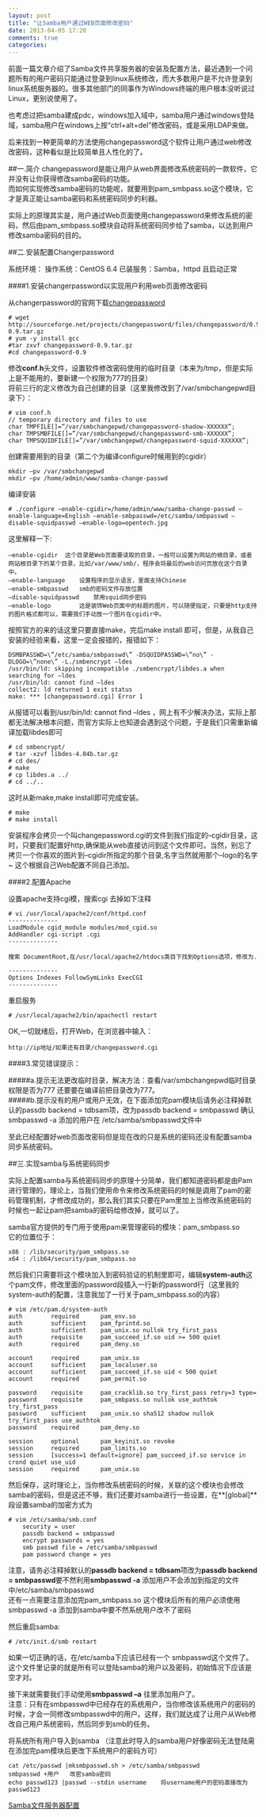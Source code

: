 ```yaml
---
layout: post
title: "让Samba用户通过WEB页面修改密码"
date: 2013-04-05 17:20
comments: true
categories: 
---
```


前面一篇文章介绍了Samba文件共享服务器的安装及配置方法，最近遇到一个问题所有的用户密码只能通过登录到linux系统修改，而大多数用户是不允许登录到linux系统服务器的。很多其他部门的同事作为Windows终端的用户根本没听说过Linux，更别说使用了。
<!-- more -->
也考虑过把samba建成pdc，windows加入域中，samba用户通过windows登陆域，samba用户在windows上按“ctrl+alt+del”修改密码，或是采用LDAP来做。

后来找到一种更简单的方法使用changepassword这个软件让用户通过web修改改密码，这种看似是比较简单且人性化的了。

##一.简介
changepassword是能让用户从web界面修改系统密码的一款软件，它并没有让你获得修改samba密码的功能。  
而如何实现修改samba密码的功能呢，就要用到pam_smbpass.so这个模块，它才是真正能让samba密码和系统密码同步的利器。  

实际上的原理其实是，用户通过Web页面使用changepassword来修改系统的密码，然后由pam_smbpass.so模块自动将系统密码同步给了samba，以达到用户修改samba密码的目的。
 
##二.安装配置Changerpassword

系统环境：
操作系统：CentOS 6.4
已装服务：Samba，httpd 且启动正常

####1.安装changerpassword以实现用户利用web页面修改密码

从changerpassword的官网下载[changepassword](http://changepassword.sourceforge.net/)

	# wget http://sourceforge.net/projects/changepassword/files/changepassword/0.9/changepassword-0.9.tar.gz
	# yum -y install gcc
	#tar zxvf changepassword-0.9.tar.gz
	#cd changepassword-0.9
 
修改**conf.h**头文件，设置软件修改密码使用的临时目录（本来为/tmp，但是实际上是不能用的，要新建一个权限为777的目录）  
将前三行的定义修改为自己创建的目录（这里我修改到了/var/smbchangepwd目录下）：

	# vim conf.h
	// temporary directory and files to use
	char TMPFILE[]=”/var/smbchangepwd/changepassword-shadow-XXXXXX”;
	char TMPSMBFILE[]=”/var/smbchangepwd/changepassword-smb-XXXXXX”;
	char TMPSQUIDFILE[]=”/var/smbchangepwd/changepassword-squid-XXXXXX”;

创建需要用到的目录（第二个为编译configure时候用到的cgidir）

	mkdir –pv /var/smbchangepwd
	mkdir –pv /home/admin/www/samba-change-passwd

编译安装

	# ./configure –enable-cgidir=/home/admin/www/samba-change-passwd –enable-language=English –enable-smbpasswd=/etc/samba/smbpasswd –disable-squidpasswd –enable-logo=opentech.jpg
 
这里解释一下:

	–enable-cgidir	这个目录是Web页面要读取的目录，一般可以设置为网站的根目录，或者网站根目录下的某个目录，比如/var/www/smb/，程序会将最后的web访问页放在这个目录中。
	–enable-language	设置程序的显示语言，里面支持Chinese
	–enable-smbpasswd	smb的密码文件存放位置
	–disable-squidpasswd	禁用squid同步密码
	–enable-logo		这是装饰Web页面中的标题的图片，可以随便指定，只要是http支持的图片格式都可以，需要我们手动放一个图片在cgidir中。

按照官方的来的话这里只要直接make，完后make install 即可，但是，从我自己安装的经验来看，这里一定会报错的，报错如下：

	DSMBPASSWD=\”/etc/samba/smbpasswd\” -DSQUIDPASSWD=\”no\” -DLOGO=\”none\” -L./smbencrypt –ldes
	/usr/bin/ld: skipping incompatible ./smbencrypt/libdes.a when searching for –ldes
	/usr/bin/ld: cannot find –ldes
	collect2: ld returned 1 exit status
	make: *** [changepassword.cgi] Error 1

从报错可以看到/usr/bin/ld: cannot find –ldes ，网上有不少解决办法，实际上那都无法解决根本问题，而官方实际上也知道会遇到这个问题，于是我们只需重新编译加载libdes即可

	# cd smbencrypt/
	# tar -xzvf libdes-4.04b.tar.gz
	# cd des/
	# make
	# cp libdes.a ../
	# cd ../..

这时从新make,make install即可完成安装。

	# make
	# make install

安装程序会拷贝一个叫changepassword.cgi的文件到我们指定的–cgidir目录，这时，只要我们配置好http,确保能从web直接访问到这个文件即可。当然，别忘了拷贝一个你喜欢的图片到–cgidir所指定的那个目录,名字当然就用那个–logo的名字~
这个根据自己Web配置不同自己添加。

####2.配置Apache

设置apache支持cgi模，搜索cgi 去掉如下注释

	# vi /usr/local/apache2/conf/httpd.conf
	--------------
	LoadModule cgid_module modules/mod_cgid.so
	AddHandler cgi-script .cgi
	--------------

	搜索 DocumentRoot,在/usr/local/apache2/htdocs类目下找到Options选项，修改为.

	--------------
	Options Indexes FollowSymLinks ExecCGI
	--------------

重启服务

	# /usr/local/apache2/bin/apachectl restart

OK,一切就绪后，打开Web，在浏览器中输入：

	http://ip地址/如果还有目录/changepassword.cgi

####3.常见错误提示：

#####a.提示无法更改临时目录，解决方法：查看/var/smbchangepwd临时目录权限是否为777 还要要在编译前把目录改为777。  
#####b.提示没有的用户或用户无效，在下面添加完pam模块后请务必注释掉默认的passdb backend = tdbsam项，改为passdb backend = smbpasswd    确认smbpasswd -a 添加的用户在 /etc/samba/smbpasswd文件中
 
至此已经配置好web页面改密码但是现在改的只是系统的密码还没有配置samba同步系统密码。

##三.实现samba与系统密码同步

实际上配置samba与系统密码同步的原理十分简单，我们都知道密码都是由Pam进行管理的，理论上，当我们使用命令来修改系统密码的时候是调用了pam的密码管理机制，才修改成功的，那么我们其实只要在Pam里加上当修改系统密码的时候也一起让pam把samba的密码给修改掉，就可以了。

samba官方提供的专门用于使用pam来管理密码的模块：pam_smbpass.so  
它的位置位于：

	x86 : /lib/security/pam_smbpass.so
	x64 : /lib64/security/pam_smbpass.so

然后我们只需要将这个模块加入到密码验证的机制里即可，编辑**system-auth**这个pam文件，修改里面的password段插入一行新的password行（这里我的system-auth的配置，注意我加了一行关于pam_smbpass.so的内容）

	# vim /etc/pam.d/system-auth
	auth        required      pam_env.so
	auth        sufficient    pam_fprintd.so
	auth        sufficient    pam_unix.so nullok try_first_pass
	auth        requisite     pam_succeed_if.so uid >= 500 quiet
	auth        required      pam_deny.so

	account     required      pam_unix.so
	account     sufficient    pam_localuser.so
	account     sufficient    pam_succeed_if.so uid < 500 quiet
	account     required      pam_permit.so

	password    requisite     pam_cracklib.so try_first_pass retry=3 type=
	password    requisite     pam_smbpass.so nullok use_authtok try_first_pass
	password    sufficient    pam_unix.so sha512 shadow nullok try_first_pass use_authtok
	password    required      pam_deny.so

	session     optional      pam_keyinit.so revoke
	session     required      pam_limits.so
	session     [success=1 default=ignore] pam_succeed_if.so service in crond quiet use_uid
	session     required      pam_unix.so

然后保存，这时理论上，当你修改系统密码的时候，关联的这个模块也会修改samba的密码，但是这还不够，我们还要对samba进行一些设置，在**[global]**段设置samba的加密方式为

	# vim /etc/samba/smb.conf
        security = user
        passdb backend = smbpasswd
        encrypt passwords = yes
        smb passwd file = /etc/samba/smbpasswd
        pam password change = yes

注意，请务必注释掉默认的**passdb backend = tdbsam**项改为**passdb backend = smbpasswd**要不然利用**smbpasswd -a** 添加用户不会添加到指定的文件中/etc/samba/smbpasswd  
还有一点需要注意添加完pam_smbpass.so 这个模块后所有的用户必须使用smbpasswd -a 添加到samba中要不然系统用户改不了密码  

然后重启samba:

	# /etc/init.d/smb restart

如果一切正确的话，在/etc/samba下应该已经有一个 smbpasswd这个文件了。这个文件里记录的就是所有可以登陆samba的用户以及密码，初始情况下应该是空才对。

接下来就需要我们手动使用**smbpasswd –a** 往里添加用户了。  
注意：只有在smbpasswd中已经存在的系统用户，当你修改该系统用户的密码的时候，才会一同修改smbpasswd中的用户。这样，我们就达成了让用户从Web修改自己用户系统密码，然后同步到smb的任务。
 
将系统所有用户导入到samba  （注意此时导入的samba用户好像密码无法登陆需在添加完pam模块后更改下系统用户的密码方可）

	cat /etc/passwd |mksmbpasswd.sh > /etc/samba/smbpasswd
	smbpasswd +用户   改密samba密码
	echo passwd123 |passwd --stdin username    将username用户的密码直接改为passwd123


[Samba文件服务器配置](http://blog.blackroom.cn/blog/2013/03/28/smba-wen-jian-fu-wu-qi/)
